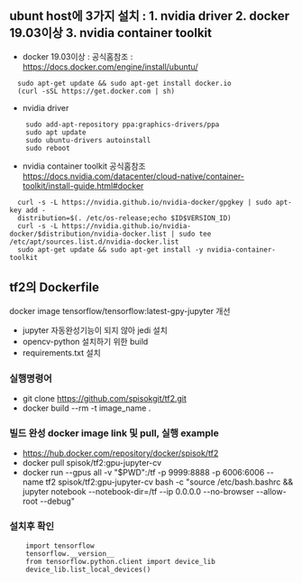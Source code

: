 ## ubunt host에 3가지 설치 : 1. nvidia driver   2. docker 19.03이상   3. nvidia container toolkit 
* docker 19.03이상 : 공식홈참조 : https://docs.docker.com/engine/install/ubuntu/
```
  sudo apt-get update && sudo apt-get install docker.io
  (curl -sSL https://get.docker.com | sh)
```
* nvidia driver
```
    sudo add-apt-repository ppa:graphics-drivers/ppa
    sudo apt update
    sudo ubuntu-drivers autoinstall
    sudo reboot
```
* nvidia container toolkit 공식홈참조 https://docs.nvidia.com/datacenter/cloud-native/container-toolkit/install-guide.html#docker
```
  curl -s -L https://nvidia.github.io/nvidia-docker/gpgkey | sudo apt-key add - 
  distribution=$(. /etc/os-release;echo $ID$VERSION_ID)
  curl -s -L https://nvidia.github.io/nvidia-docker/$distribution/nvidia-docker.list | sudo tee /etc/apt/sources.list.d/nvidia-docker.list
  sudo apt-get update && sudo apt-get install -y nvidia-container-toolkit 
```

## tf2의 Dockerfile
docker image tensorflow/tensorflow:latest-gpy-jupyter 개선
* jupyter 자동완성기능이 되지 않아 jedi 설치
* opencv-python 설치하기 위한 build
* requirements.txt 설치
### 실행명령어
* git clone https://github.com/spisokgit/tf2.git
* docker build --rm -t image_name .
### 빌드 완성 docker image link 및 pull, 실행 example
* https://hub.docker.com/repository/docker/spisok/tf2
* docker pull spisok/tf2:gpu-jupyter-cv
* docker run --gpus all -v "$PWD":/tf -p 9999:8888 -p 6006:6006 --name tf2 spisok/tf2:gpu-jupyter-cv bash -c "source /etc/bash.bashrc && jupyter notebook --notebook-dir=/tf --ip 0.0.0.0 --no-browser --allow-root --debug"

### 설치후 확인
```
    import tensorflow
    tensorflow.__version__
    from tensorflow.python.client import device_lib
    device_lib.list_local_devices()
```
